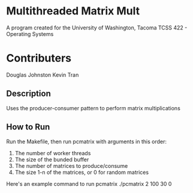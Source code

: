 # Multithreaded Matrix Mult
A program created for the University of Washington, Tacoma TCSS 422 - Operating Systems

# Contributers
Douglas Johnston
Kevin Tran

## Description
Uses the producer-consumer pattern to perform matrix multiplications

## How to Run
Run the Makefile, then run pcmatrix with arguments in this order:
1. The number of worker threads
2. The size of the bunded buffer
3. The number of matrices to produce/consume
4. The size 1-n of the matrices, or 0 for random matrices

Here's an example command to run pcmatrix
./pcmatrix 2 100 30 0
